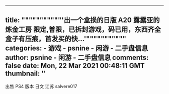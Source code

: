 
---
title: """""""""""'出一个盒损的日版 A20 露露亚的炼金工房 限定,普限，已拆封游戏，码已用，东西齐全盒子有压痕，首发买的快...'"""""""""""
categories: 
    - 游戏
    - psnine - 闲游 - 二手盘信息
author: psnine - 闲游 - 二手盘信息
comments: false
date: Mon, 22 Mar 2021 00:48:11 GMT
thumbnail: ''
---

<div>   
出售 PS4 版本 日文 江苏 salvere017  
</div>
            